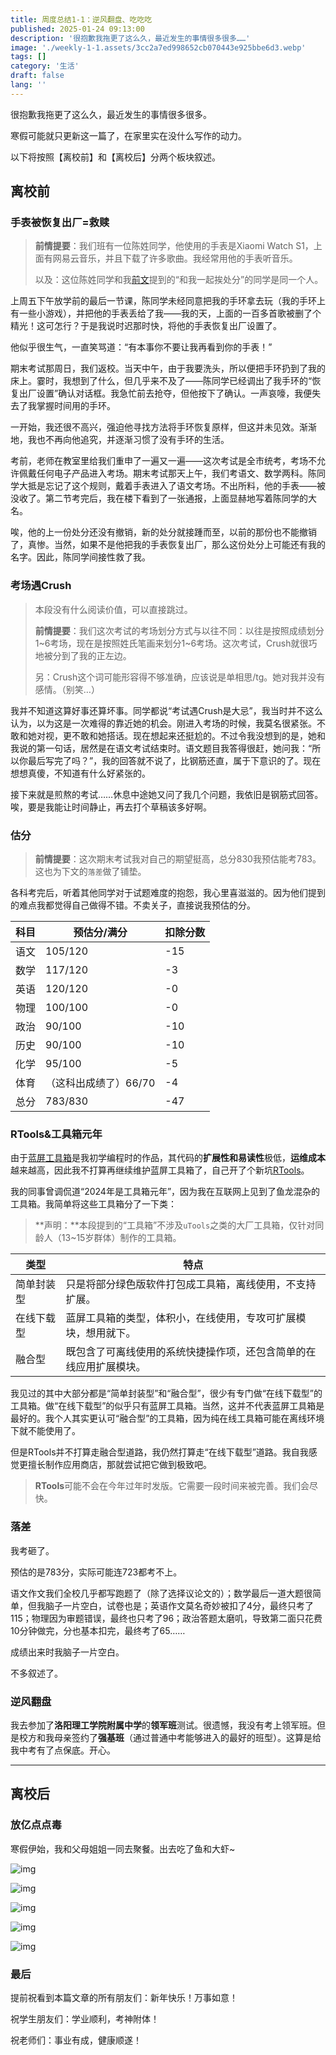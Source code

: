 ```yaml
---
title: 周度总结1-1：逆风翻盘、吃吃吃
published: 2025-01-24 09:13:00
description: '很抱歉我拖更了这么久，最近发生的事情很多很多……'
image: './weekly-1-1.assets/3cc2a7ed998652cb070443e925bbe6d3.webp'
tags: []
category: '生活'
draft: false 
lang: ''
---
```


很抱歉我拖更了这么久，最近发生的事情很多很多。

寒假可能就只更新这一篇了，在家里实在没什么写作的动力。

以下将按照【离校前】和【离校后】分两个板块叙述。

## 离校前

### 手表被恢复出厂=救赎

> **前情提要**：我们班有一位陈姓同学，他使用的手表是Xiaomi Watch S1，上面有网易云音乐，并且下载了许多歌曲。我经常用他的手表听音乐。
>
> 以及：这位陈姓同学和我[前文](https://i.virelyx.com/471.html)提到的“和我一起挨处分”的同学是同一个人。

上周五下午放学前的最后一节课，陈同学未经同意把我的手环拿去玩（我的手环上有一些小游戏），并把他的手表丢给了我——我的天，上面的一百多首歌被删了个精光！这可怎行？于是我说时迟那时快，将他的手表恢复出厂设置了。

他似乎很生气，一直笑骂道：“有本事你不要让我再看到你的手表！”

期末考试那周日，我们返校。当天中午，由于我要洗头，所以便把手环扔到了我的床上。霎时，我想到了什么，但几乎来不及了——陈同学已经调出了我手环的“恢复出厂设置”确认对话框。我急忙前去抢夺，但他按下了确认。一声哀嚎，我便失去了我掌握时间用的手环。

一开始，我还很不高兴，强迫他寻找方法将手环恢复原样，但这并未见效。渐渐地，我也不再向他追究，并逐渐习惯了没有手环的生活。

考前，老师在教室里给我们重申了一遍又一遍——这次考试是全市统考，考场不允许佩戴任何电子产品进入考场。期末考试那天上午，我们考语文、数学两科。陈同学大抵是忘记了这个规则，戴着手表进入了语文考场。不出所料，他的手表——被没收了。第二节考完后，我在楼下看到了一张通报，上面显赫地写着陈同学的大名。

唉，他的上一份处分还没有撤销，新的处分就接踵而至，以前的那份也不能撤销了，真惨。当然，如果不是他把我的手表恢复出厂，那么这份处分上可能还有我的名字。因此，陈同学间接性救了我。

### 考场遇Crush

> 本段没有什么阅读价值，可以直接跳过。
>
> **前情提要**：我们这次考试的考场划分方式与以往不同：以往是按照成绩划分1~6考场，现在是按照姓氏笔画来划分1~6考场。这次考试，Crush就很巧地被分到了我的正左边。
>
> 另：Crush这个词可能形容得不够准确，应该说是单相思/tg。她对我并没有感情。（别笑…）

我并不知道这算好事还算坏事。同学都说“考试遇Crush是大忌”，我当时并不这么认为，以为这是一次难得的靠近她的机会。刚进入考场的时候，我莫名很紧张。不敢和她对视，更不敢和她搭话。现在想起来还挺尬的。不过令我没想到的是，她和我说的第一句话，居然是在语文考试结束时。语文题目我答得很赶，她问我：“所以你最后写完了吗？”，我的回答就不说了，比钢筋还直，属于下意识的了。现在想想真傻，不知道有什么好紧张的。

接下来就是煎熬的考试……休息中途她又问了我几个问题，我依旧是钢筋式回答。唉，要是我能让时间静止，再去打个草稿该多好啊。

### 估分

> **前情提要**：这次期末考试我对自己的期望挺高，总分830我预估能考783。这也为下文的`落差`做了铺垫。

各科考完后，听着其他同学对于试题难度的抱怨，我心里喜滋滋的。因为他们提到的难点我都觉得自己做得不错。不卖关子，直接说我预估的分。

| 科目 | 预估分/满分           | 扣除分数 |
| ---- | --------------------- | -------- |
| 语文 | 105/120               | -15      |
| 数学 | 117/120               | -3       |
| 英语 | 120/120               | -0       |
| 物理 | 100/100               | -0       |
| 政治 | 90/100                | -10      |
| 历史 | 90/100                | -10      |
| 化学 | 95/100                | -5       |
| 体育 | （这科出成绩了）66/70 | -4       |
| 总分 | 783/830               | -47      |

### RTools&工具箱元年

由于[蓝屏工具箱](https://tools.chgskj.cn/)是我初学编程时的作品，其代码的**扩展性和易读性**极低，**运维成本**越来越高，因此我不打算再继续维护蓝屏工具箱了，自己开了个新坑[RTools](https://tools.rsvsoft.cn/)。

我的同事曾调侃道“2024年是工具箱元年”，因为我在互联网上见到了鱼龙混杂的工具箱。我简单将这些工具箱分了一下类：

> **声明：**本段提到的“工具箱”不涉及`uTools`之类的大厂工具箱，仅针对同龄人（13~15岁群体）制作的工具箱。

| 类型       | 特点                                                         |
| ---------- | ------------------------------------------------------------ |
| 简单封装型 | 只是将部分绿色版软件打包成工具箱，离线使用，不支持扩展。     |
| 在线下载型 | 蓝屏工具箱的类型，体积小，在线使用，专攻可扩展模块，想用就下。 |
| 融合型     | 既包含了可离线使用的系统快捷操作项，还包含简单的在线应用扩展模块。 |

我见过的其中大部分都是“简单封装型”和“融合型”，很少有专门做“在线下载型”的工具箱。做“在线下载型”的似乎只有蓝屏工具箱。当然，这并不代表蓝屏工具箱是最好的。我个人其实更认可“融合型”的工具箱，因为纯在线工具箱可能在离线环境下就不能使用了。

但是RTools并不打算走融合型道路，我仍然打算走“在线下载型”道路。我自我感觉更擅长制作应用商店，那就尝试把它做到极致吧。

> **RTools**可能不会在今年过年时发版。它需要一段时间来被完善。我们会尽快。

### 落差

我考砸了。

预估的是783分，实际可能连723都考不上。

语文作文我们全校几乎都写跑题了（除了选择议论文的）；数学最后一道大题很简单，但我脑子一片空白，试卷也是；英语作文莫名奇妙被扣了4分，最终只考了115；物理因为审题错误，最终也只考了96；政治答题太磨叽，导致第二面只花费10分钟做完，分也基本扣完，最终考了65……

成绩出来时我脑子一片空白。

不多叙述了。

### 逆风翻盘

我去参加了**洛阳理工学院附属中学**的**领军班**测试。很遗憾，我没有考上领军班。但是校方和我母亲签约了**强基班**（通过普通中考能够进入的最好的班型）。这算是给我中考有了点保底。开心。

------

## 离校后

### 放亿点点毒

寒假伊始，我和父母姐姐一同去聚餐。出去吃了鱼和大虾~

![img](./weekly-1-1.assets/73111cc5a148f8f73adf4a9c37772f04.webp)

![img](./weekly-1-1.assets/b19ccbb93442ec4572e0ac553599a5fa.webp)

![img](./weekly-1-1.assets/5e3e1db3da30513dc3c5fd34dbc92ca3.webp)

![img](./weekly-1-1.assets/d0ccb9b08f492ab0b268033c3a8f1c1d.webp)

![img](./weekly-1-1.assets/5ce677601667392b2490652732025a3b.webp)

### 最后

提前祝看到本篇文章的所有朋友们：新年快乐！万事如意！

祝学生朋友们：学业顺利，考神附体！

祝老师们：事业有成，健康顺遂！

 
